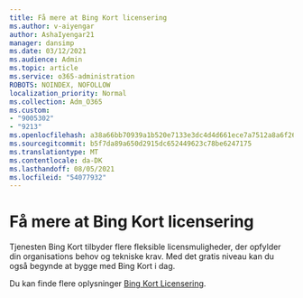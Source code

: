 ```yaml
---
title: Få mere at Bing Kort licensering
ms.author: v-aiyengar
author: AshaIyengar21
manager: dansimp
ms.date: 03/12/2021
ms.audience: Admin
ms.topic: article
ms.service: o365-administration
ROBOTS: NOINDEX, NOFOLLOW
localization_priority: Normal
ms.collection: Adm_O365
ms.custom:
- "9005302"
- "9213"
ms.openlocfilehash: a38a66bb70939a1b520e7133e3dc4d4d661ece7a7512a8a6f263bcc365c71165
ms.sourcegitcommit: b5f7da89a650d2915dc652449623c78be6247175
ms.translationtype: MT
ms.contentlocale: da-DK
ms.lasthandoff: 08/05/2021
ms.locfileid: "54077932"
---
```

# <a name="learn-about-bing-maps-licensing"></a>Få mere at Bing Kort licensering

Tjenesten Bing Kort tilbyder flere fleksible licensmuligheder, der opfylder din organisations behov og tekniske krav. Med det gratis niveau kan du også begynde at bygge med Bing Kort i dag.

Du kan finde flere oplysninger [Bing Kort Licensering](https://go.microsoft.com/fwlink/?linkid=2150203).
